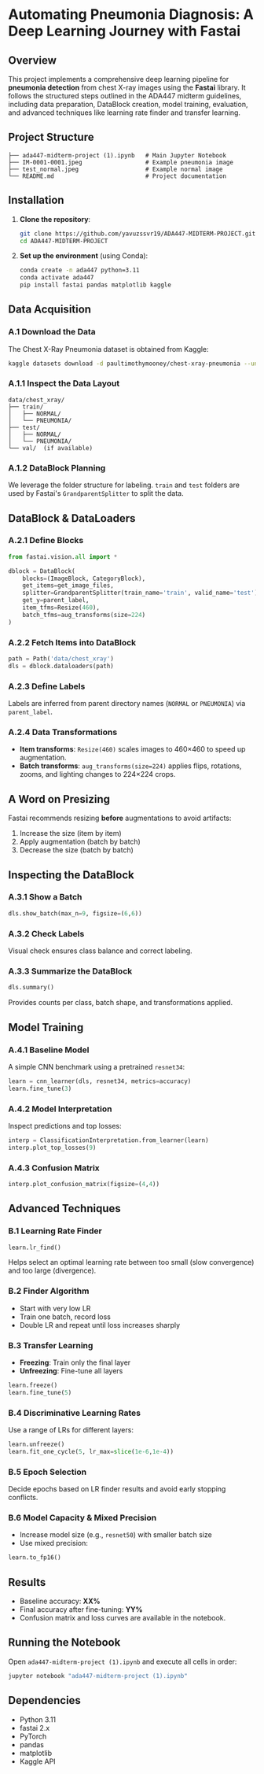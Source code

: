 # Automating Pneumonia Diagnosis: A Deep Learning Journey with Fastai

## Overview

This project implements a comprehensive deep learning pipeline for **pneumonia detection** from chest X-ray images using the **Fastai** library. It follows the structured steps outlined in the ADA447 midterm guidelines, including data preparation, DataBlock creation, model training, evaluation, and advanced techniques like learning rate finder and transfer learning.

## Project Structure

```
├── ada447-midterm-project (1).ipynb   # Main Jupyter Notebook
├── IM-0001-0001.jpeg                  # Example pneumonia image
├── test_normal.jpeg                   # Example normal image
└── README.md                          # Project documentation
```

## Installation

1. **Clone the repository**:
   ```bash
   git clone https://github.com/yavuzssvr19/ADA447-MIDTERM-PROJECT.git
   cd ADA447-MIDTERM-PROJECT
   ```
2. **Set up the environment** (using Conda):
   ```bash
   conda create -n ada447 python=3.11
   conda activate ada447
   pip install fastai pandas matplotlib kaggle
   ```

## Data Acquisition

### A.1 Download the Data

The Chest X-Ray Pneumonia dataset is obtained from Kaggle:

```bash
kaggle datasets download -d paultimothymooney/chest-xray-pneumonia --unzip -p data
```

### A.1.1 Inspect the Data Layout

```
data/chest_xray/
├── train/
│   ├── NORMAL/
│   └── PNEUMONIA/
├── test/
│   ├── NORMAL/
│   └── PNEUMONIA/
└── val/  (if available)
```

### A.1.2 DataBlock Planning

We leverage the folder structure for labeling. `train` and `test` folders are used by Fastai's `GrandparentSplitter` to split the data.

## DataBlock & DataLoaders

### A.2.1 Define Blocks

```python
from fastai.vision.all import *

dblock = DataBlock(
    blocks=(ImageBlock, CategoryBlock),
    get_items=get_image_files,
    splitter=GrandparentSplitter(train_name='train', valid_name='test'),
    get_y=parent_label,
    item_tfms=Resize(460),
    batch_tfms=aug_transforms(size=224)
)
```

### A.2.2 Fetch Items into DataBlock

```python
path = Path('data/chest_xray')
dls = dblock.dataloaders(path)
```

### A.2.3 Define Labels

Labels are inferred from parent directory names (`NORMAL` or `PNEUMONIA`) via `parent_label`.

### A.2.4 Data Transformations

- **Item transforms**: `Resize(460)` scales images to 460×460 to speed up augmentation.
- **Batch transforms**: `aug_transforms(size=224)` applies flips, rotations, zooms, and lighting changes to 224×224 crops.

## A Word on Presizing

Fastai recommends resizing **before** augmentations to avoid artifacts:

1. Increase the size (item by item)
2. Apply augmentation (batch by batch)
3. Decrease the size (batch by batch)

## Inspecting the DataBlock

### A.3.1 Show a Batch

```python
dls.show_batch(max_n=9, figsize=(6,6))
```

### A.3.2 Check Labels

Visual check ensures class balance and correct labeling.

### A.3.3 Summarize the DataBlock

```python
dls.summary()
```

Provides counts per class, batch shape, and transformations applied.

## Model Training

### A.4.1 Baseline Model

A simple CNN benchmark using a pretrained `resnet34`:

```python
learn = cnn_learner(dls, resnet34, metrics=accuracy)
learn.fine_tune(3)
```

### A.4.2 Model Interpretation

Inspect predictions and top losses:

```python
interp = ClassificationInterpretation.from_learner(learn)
interp.plot_top_losses(9)
```

### A.4.3 Confusion Matrix

```python
interp.plot_confusion_matrix(figsize=(4,4))
```

## Advanced Techniques

### B.1 Learning Rate Finder

```python
learn.lr_find()
```

Helps select an optimal learning rate between too small (slow convergence) and too large (divergence).

### B.2 Finder Algorithm

- Start with very low LR
- Train one batch, record loss
- Double LR and repeat until loss increases sharply

### B.3 Transfer Learning

- **Freezing**: Train only the final layer
- **Unfreezing**: Fine-tune all layers

```python
learn.freeze()
learn.fine_tune(5)
```

### B.4 Discriminative Learning Rates

Use a range of LRs for different layers:

```python
learn.unfreeze()
learn.fit_one_cycle(5, lr_max=slice(1e-6,1e-4))
```

### B.5 Epoch Selection

Decide epochs based on LR finder results and avoid early stopping conflicts.

### B.6 Model Capacity & Mixed Precision

- Increase model size (e.g., `resnet50`) with smaller batch size
- Use mixed precision:

```python
learn.to_fp16()
```

## Results

- Baseline accuracy: **XX%**
- Final accuracy after fine-tuning: **YY%**
- Confusion matrix and loss curves are available in the notebook.

## Running the Notebook

Open `ada447-midterm-project (1).ipynb` and execute all cells in order:

```bash
jupyter notebook "ada447-midterm-project (1).ipynb"
```

## Dependencies

- Python 3.11
- fastai 2.x
- PyTorch
- pandas
- matplotlib
- Kaggle API


